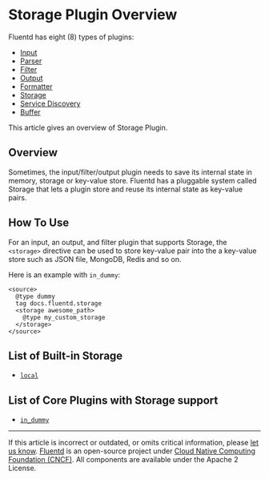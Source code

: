 # Storage Plugin Overview

Fluentd has eight (8) types of plugins:

-   [Input](/plugins/input/README.md)
-   [Parser](/plugins/parser/README.md)
-   [Filter](/plugins/filter/README.md)
-   [Output](/plugins/output/README.md)
-   [Formatter](/plugins/formatter/README.md)
-   [Storage](/plugins/storage/README.md)
-   [Service Discovery](/plugins/service_discovery/README.md)
-   [Buffer](/plugins/buffer/README.md)

This article gives an overview of Storage Plugin.


## Overview

Sometimes, the input/filter/output plugin needs to save its internal state in
memory, storage or key-value store. Fluentd has a pluggable system called
Storage that lets a plugin store and reuse its internal state as key-value
pairs.


## How To Use

For an input, an output, and filter plugin that supports Storage, the
`<storage>` directive can be used to store key-value pair into the a key-value
store such as JSON file, MongoDB, Redis and so on.

Here is an example with `in_dummy`:

```
<source>
  @type dummy
  tag docs.fluentd.storage
  <storage awesome_path>
    @type my_custom_storage
  </storage>
</source>
```


## List of Built-in Storage

-   [`local`](/plugins/storage/local.md)


## List of Core Plugins with Storage support

-   [`in_dummy`](/plugins/input/dummy.md)


------------------------------------------------------------------------

If this article is incorrect or outdated, or omits critical information, please
[let us know](https://github.com/fluent/fluentd-docs-gitbook/issues?state=open).
[Fluentd](http://www.fluentd.org/) is an open-source project under [Cloud Native
Computing Foundation (CNCF)](https://cncf.io/). All components are available
under the Apache 2 License.
